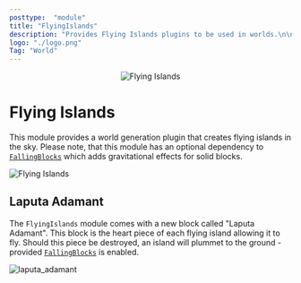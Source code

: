```yaml
---
posttype:  "module"  
title: "FlyingIslands"
description: "Provides Flying Islands plugins to be used in worlds.\n\nWorks well with 'FallingBlocks'."
logo: "./logo.png"
Tag: "World"
---
```

<p align="center">
<img src="./docs/github-readme-banner.png" alt="Flying Islands"/>
</p>

# Flying Islands

This module provides a world generation plugin that creates flying islands in the sky.
Please note, that this module has an optional dependency to [`FallingBlocks`](https://github.com/Terasology/FallingBlocks) which adds gravitational effects for solid blocks.

![Flying Islands](https://user-images.githubusercontent.com/29981695/109419364-5ec29880-79cd-11eb-86a2-5900243382fd.png)


## Laputa Adamant

The `FlyingIslands` module comes with a new block called "Laputa Adamant".
This block is the heart piece of each flying island allowing it to fly.
Should this piece be destroyed, an island will plummet to the ground - provided [`FallingBlocks`](https://github.com/Terasology/FallingBlocks) is enabled.

![laputa_adamant](https://user-images.githubusercontent.com/1448874/111070458-209b9d80-84d2-11eb-9b62-528d94d947d8.gif)
